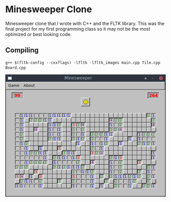 # Minesweeper Clone
Minesweeper clone that I wrote with C++ and the FLTK library. This was the final project for my first programming class so it may not be the most optimized or best looking code.

## Compiling

```
g++ $(fltk-config --cxxflags) -lfltk -lfltk_images main.cpp Tile.cpp Board.cpp
```

<p align="center"><img src="images/minesweeper.png" /></p>